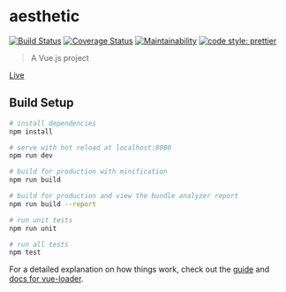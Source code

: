 # aesthetic

[![Build Status](https://travis-ci.org/lex/aesthetic.svg?branch=master)](https://travis-ci.org/lex/aesthetic)
[![Coverage Status](https://coveralls.io/repos/github/lex/aesthetic/badge.svg?branch=master)](https://coveralls.io/github/lex/aesthetic?branch=master)
[![Maintainability](https://api.codeclimate.com/v1/badges/f9dab1f9278c6f1ab196/maintainability)](https://codeclimate.com/github/lex/aesthetic/maintainability)
[![code style: prettier](https://img.shields.io/badge/code_style-prettier-ff69b4.svg?style=flat-square)](https://github.com/prettier/prettier)

> A Vue.js project

[Live](https://lex.github.io/aesthetic/)

## Build Setup

``` bash
# install dependencies
npm install

# serve with hot reload at localhost:8080
npm run dev

# build for production with minification
npm run build

# build for production and view the bundle analyzer report
npm run build --report

# run unit tests
npm run unit

# run all tests
npm test
```

For a detailed explanation on how things work, check out the [guide](http://vuejs-templates.github.io/webpack/) and [docs for vue-loader](http://vuejs.github.io/vue-loader).
